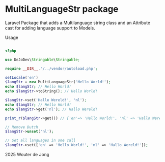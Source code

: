 # MultiLanguageStr package
Laravel Package that adds a Multilanguage string class and an Attribute cast for adding language support to Models.

Usage
```php

<?php

use DeJoDev\Stringable\Stringable;

require __DIR__.'/../vendor/autoload.php';

setLocale('en')
$langStr = new MultiLanguageStr('Hello World!');
echo $langStr; // Hello World!
echo $langStr->toString(); // Hello World!

$langStr->set('Hallo Wereld!', 'nl');
echo $langStr; // Hello World!
echo $langStr->get('nl'); // Hallo Wereld!

print_r($langStr->get()) // ['en'=> 'Hello World!', 'nl' => 'Hallo Wereld!']

// Remove Dutch 
$langStr->unset('nl');

// Set all languages in one call
$langStr->set(['en' => 'Hello World!', 'nl' => 'Hallo Wereld!']);


```

2025 Wouter de Jong
